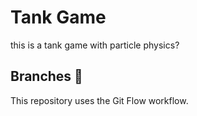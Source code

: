 # Tank Game
this is a tank game with particle physics?

## Branches 🌴
This repository uses the Git Flow workflow.
